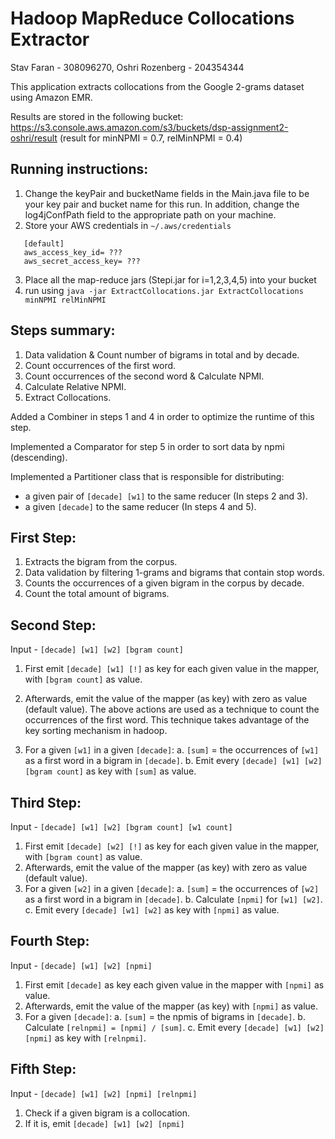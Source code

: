# Hadoop MapReduce Collocations Extractor
Stav Faran - 308096270, Oshri Rozenberg - 204354344

This application extracts collocations from the Google 2-grams dataset using Amazon EMR.

Results are stored in the following bucket: https://s3.console.aws.amazon.com/s3/buckets/dsp-assignment2-oshri/result
(result for minNPMI = 0.7, relMinNPMI = 0.4)

Running instructions:
--------------------
1. Change the keyPair and bucketName fields in the Main.java file to be your key pair and bucket name for this run. In addition, change the log4jConfPath field to the appropriate path on your machine.
2. Store your AWS credentials in `~/.aws/credentials`
```
   [default]
   aws_access_key_id= ???
   aws_secret_access_key= ???
```
3. Place all the map-reduce jars (Stepi.jar for i=1,2,3,4,5) into your bucket
4. run using `java -jar ExtractCollocations.jar ExtractCollocations minNPMI relMinNPMI`

Steps summary:
-------------
1. Data validation & Count number of bigrams in total and by decade.
2. Count occurrences of the first word.
3. Count occurrences of the second word & Calculate NPMI.
4. Calculate Relative NPMI.
5. Extract Collocations.

Added a Combiner in steps 1 and 4 in order to optimize the runtime of this step.

Implemented a Comparator for step 5 in order to sort data by npmi (descending).

Implemented a Partitioner class that is responsible for distributing:
- a given pair of `[decade] [w1]` to the same reducer (In steps 2 and 3).
- a given `[decade]` to the same reducer (In steps 4 and 5).

First Step:
----------
1. Extracts the bigram from the corpus.
2. Data validation by filtering 1-grams and bigrams that contain stop words.
3. Counts the occurrences of a given bigram in the corpus by decade.
4. Count the total amount of bigrams.
    
Second Step:
-----------
Input - `[decade] [w1] [w2] [bgram count]`
1. First emit `[decade] [w1] [!]` as key for each given value in the mapper, with `[bgram count]` as value.
2. Afterwards, emit the value of the mapper (as key) with zero as value (default value).
The above actions are used as a technique to count the occurrences of the first word. This technique
takes advantage of the key sorting mechanism in hadoop.

3. For a given `[w1]` in a given `[decade]`:
    a. `[sum]` = the occurrences of `[w1]` as a first word in a bigram in `[decade]`.
    b. Emit every `[decade] [w1] [w2] [bgram count]` as key with `[sum]` as value.

Third Step:
----------
Input - `[decade] [w1] [w2] [bgram count] [w1 count]`
1. First emit `[decade] [w2] [!]` as key for each given value in the mapper, with `[bgram count]` as value.
2. Afterwards, emit the value of the mapper (as key) with zero as value (default value).
3. For a given `[w2]` in a given `[decade]`:
    a. `[sum]` = the occurrences of `[w2]` as a first word in a bigram in `[decade]`.
    b. Calculate `[npmi]` for `[w1] [w2]`.
    c. Emit every `[decade] [w1] [w2]` as key with `[npmi]` as value.
    
Fourth Step:
-----------
Input - `[decade] [w1] [w2] [npmi]`
1. First emit `[decade]` as key each given value in the mapper with `[npmi]` as value.
2. Afterwards, emit the value of the mapper (as key) with `[npmi]` as value.
3. For a given `[decade]`:
    a. `[sum]` = the npmis of bigrams in `[decade]`.
    b. Calculate `[relnpmi] = [npmi] / [sum]`.
    c. Emit every `[decade] [w1] [w2] [npmi]` as key with `[relnpmi]`.
    
Fifth Step:
----------
Input - `[decade] [w1] [w2] [npmi] [relnpmi]`
1. Check if a given bigram is a collocation.
2. If it is, emit `[decade] [w1] [w2] [npmi]`
